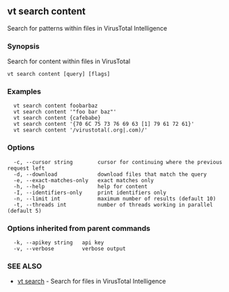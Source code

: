 ## vt search content

Search for patterns within files in VirusTotal Intelligence

### Synopsis

Search for content within files in VirusTotal

```
vt search content [query] [flags]
```

### Examples

```
  vt search content foobarbaz
  vt search content '"foo bar baz"'
  vt search content {cafebabe}
  vt search content '{70 6C 75 73 76 69 63 [1] 79 61 72 61}'
  vt search content '/virustotal(.org|.com)/'
```

### Options

```
  -c, --cursor string        cursor for continuing where the previous request left
  -d, --download             download files that match the query
  -e, --exact-matches-only   exact matches only
  -h, --help                 help for content
  -I, --identifiers-only     print identifiers only
  -n, --limit int            maximum number of results (default 10)
  -t, --threads int          number of threads working in parallel (default 5)
```

### Options inherited from parent commands

```
  -k, --apikey string   api key
  -v, --verbose         verbose output
```

### SEE ALSO

* [vt search](vt_search.md)	 - Search for files in VirusTotal Intelligence

